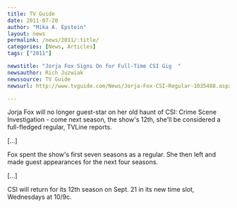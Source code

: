 ```yaml
---
title: TV Guide
date: 2011-07-20
author: "Mika A. Epstein"
layout: news
permalink: /news/2011/:title/
categories: [News, Articles]
tags: ["2011"]

newstitle: "Jorja Fox Signs On for Full-Time CSI Gig  "
newsauthor: Rich Juzwiak
newssource: TV Guide
newsurl: http://www.tvguide.com/News/Jorja-Fox-CSI-Regular-1035488.aspx

---
```


Jorja Fox will no longer guest-star on her old haunt of CSI: Crime Scene Investigation - come next season, the show's 12th, she'll be considered a full-fledged regular, TVLine reports.

[...]

Fox spent the show's first seven seasons as a regular. She then left and made guest appearances for the next four seasons.

[...]

CSI will return for its 12th season on Sept. 21 in its new time slot, Wednesdays at 10/9c.
